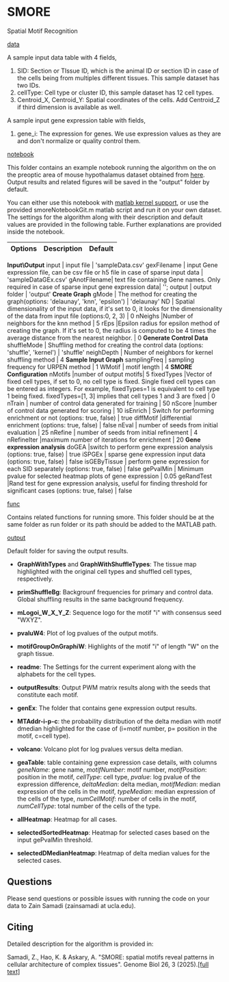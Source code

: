 # SMORE
Spatial Motif Recognition

[data](https://github.com/zsamadi/SMORE/tree/main/data)

A sample input data table with 4 fields, 
1. SID: Section or TIssue ID, which is the animal ID or section ID in case of the cells being from multiples different tissues. This sample dataset has two IDs.
2. cellType: Cell type or cluster ID, this sample dataset has 12 cell types.
3. Centroid_X, Centroid_Y: Spatial coordinates of the cells. Add Centroid_Z if third dimension is available as well.

A sample input gene expression table with fields, 
1. gene_i: The expression for genes. We use expression values as they are and don't normalize or quality control them. 
   
[notebook](https://github.com/zsamadi/SMORE/tree/main/notebook)

This folder contains an example notebook running the algorithm on the on the preoptic area of mouse hypothalamus dataset obtained from [here](https://www.science.org/doi/10.1126/science.aau5324). Output results and related figures will be saved in the "output" folder by default. 

You can either use this notebook with [matlab kernel support](https://github.com/mathworks/jupyter-matlab-proxy?tab=readme-ov-file#run-matlab-code-in-a-jupyter-notebook), or use the provided smoreNotebookGit.m matlab script and run it on your own dataset. The  settings for the algorithm along with their description and default values are provided in the following table. Further explanations are provided inside the notebook.

Options |Description | Default 
--- | --- | --- 
__Input\Output__
input | input file | 'sampleData.csv' 
gexFilename | input Gene expression file, can be csv file or h5 file in case of sparse input data | 'sampleDataGEx.csv' 
gAnotFilename| text file containing Gene  names. Only required in case of sparse input gene expression data| '';
output | output folder | 'output' 
__Create Graph__
gMode | The method for creating the graph(options: 'delaunay', 'knn', 'epsilon') | 'delaunay'
ND | Spatial dimensionality of the input data, if it's set to 0, it looks for the dimensionality of the data from input file (options:0, 2, 3) | 0
nNeighs |Number of neighbors for the knn method | 5
rEps |Epsilon radius for epsilon method of creating the graph. If it's set to 0, the radius is computed to be 4 times the average distance from the nearest neighbor. | 0
__Generate Control Data__
shuffleMode | Shuffling method for creating the control data (options: 'shuffle', 'kernel') | 'shuffle'
neighDepth | Number of neighbors for kernel shuffling method | 4
__Sample Input Graph__
samplingFreq | sampling frequency for URPEN method | 1
WMotif | motif length | 4
__SMORE Configuration__
nMotifs |number of output motifs| 5
fixedTypes |Vector of fixed cell types, if set to 0, no cell type is fixed. Single fixed cell types can be entered as integers. For example,  fixedTypes=1 is equivalent to cell type 1 being fixed. fixedTypes=[1, 3] implies that cell types 1 and 3 are fixed | 0
nTrain | number of control data generated for training | 50
nScore |number of control data generated for scoring | 10
isEnrich | Switch for performing enrichment or not (options: true, false) | true
diffMotif |differential enrichment (options: true, false)  | false 
nEval | number of seeds from initial evaluation | 25
nRefine |  number of seeds from initial refinement  | 4
nRefineIter |maximum number of iterations for enrichment | 20
__Gene expression analysis__
doGEA  |switch to perform gene expression analysis (options: true, false)  | true
iSPGEx | sparse gene expression input data (options: true, false)  | false
isGEByTissue | perform gene expression for each SID separately (options: true, false)  | false
gePvalMin  | Minimum pvalue for selected heatmap plots of gene expression  | 0.05
geRandTest  |Rand test for gene expression analysis, useful for finding threshold for significant cases (options: true, false)  | false



[func](https://github.com/zsamadi/SMORE/tree/main/func)

Contains related functions for running smore. This folder should be at the same folder as run folder or its path should be added to the MATLAB path. 

[output](https://github.com/zsamadi/SMORE/tree/main/output)

Default folder for saving the output results. 

* __GraphWithTypes__ and __GraphWithShuffleTypes__:  The tissue map highlighted with the original cell types and shuffled cell types, respectively. 

* __primShuffleBg__: Backgrounf frequencies for primary and control data. Global shuffling results in the same background frequency. 

* __mLogoi_W_X_Y_Z__: Sequence logo for the motif "i" with consensus seed "WXYZ". 

* __pvaluW4__: Plot of log pvalues of the output motifs. 

* __motifGroupOnGraphiW__: Highlights of the motif "i" of length "W" on the graph tissue. 

* __readme__: The Settings for the current experiment along with the alphabets for the cell types. 

* __outputResults__: Output PWM matrix results along with the seeds that constitute  each motif. 

* __genEx__: The folder that contains gene expression output results. 

* __MTAddr-i-p-c__:  the probability distribution of the delta median with motif dmedian highlighted for the case of (i=motif number, p= position in the motif, c=cell type).

* __volcano__: Volcano plot for log pvalues versus delta median. 

* __geaTable__: table containing gene expression case details, with columns _geneName_: gene name, _motifNumber_: motif number,	_motifPosition_: position in the motif, 	_cellType_: cell type, _pvalue_: log pvalue of the expression difference, _deltaMedian_: delta median,	_motifMedian_: median expression of the cells in the motif, 	_typeMedian_: median expression of the cells of the type, _numCellMotif_: number of cells in the motif, _numCellType_: total number of the cells of the type. 

* __allHeatmap__: Heatmap for all cases. 

* __selectedSortedHeatmap__: Heatmap for selected cases based on the input gePvalMin threshold. 

* __selectedDMedianHeatmap__: Heatmap of delta median values for the selected cases. 

## Questions
Please send questions or possible issues with running the code on your data to Zain Samadi (zainsamadi at ucla.edu). 

## Citing
Detailed description for the algorithm is provided in:

Samadi, Z., Hao, K. & Askary, A. "SMORE: spatial motifs reveal patterns in cellular architecture of complex tissues". Genome Biol 26, 3 (2025).[[full text]](https://doi.org/10.1186/s13059-024-03467-5)



